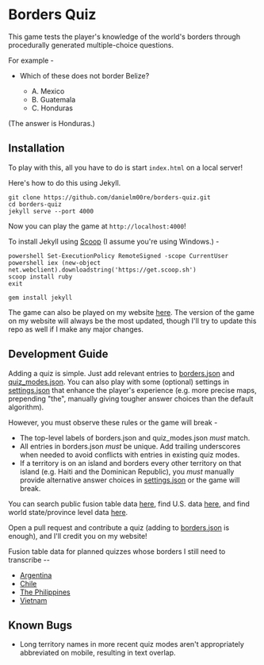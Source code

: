 # Borders Quiz 

This game tests the player's knowledge of the world's borders through procedurally generated multiple-choice questions.

For example -

* Which of these does not border Belize?

    * A. Mexico
    * B. Guatemala
    * C. Honduras

(The answer is Honduras.)

## Installation

To play with this, all you have to do is start `index.html` on a local server!

Here's how to do this using Jekyll.

```
git clone https://github.com/danielm00re/borders-quiz.git
cd borders-quiz
jekyll serve --port 4000
```

Now you can play the game at `http://localhost:4000`!

To install Jekyll using [Scoop](http://scoop.sh) (I assume you're using Windows.) -

```
powershell Set-ExecutionPolicy RemoteSigned -scope CurrentUser
powershell iex (new-object net.webclient).downloadstring('https://get.scoop.sh')
scoop install ruby
exit
```

```
gem install jekyll
```

The game can also be played on my website [here](http://danielmoore.us/borders-quiz). The version of the game on my website will always be the most updated, though I'll try to update this repo as well if I make any major changes.

## Development Guide

Adding a quiz is simple. Just add relevant entries to [borders.json](/borders-quiz/json/borders.json) and [quiz_modes.json](/borders-quiz/json/quiz_modes.json). You can also play with some (optional) settings in [settings.json](/borders-quiz/json/settings.json) that enhance the player's experience (e.g. more precise maps, prepending "the", manually giving tougher answer choices than the default algorithm).

However, you must observe these rules or the game will break -

* The top-level labels of borders.json and quiz_modes.json *must* match.
* All entries in borders.json *must* be unique. Add trailing underscores when needed to avoid conflicts with entries in existing quiz modes.
* If a territory is on an island and borders every other territory on that island (e.g. Haiti and the Dominican Republic), you *must* manually provide alternative answer choices in [settings.json](/borders-quiz/json/settings.json) or the game will break.

You can search public fusion table data [here](https://research.google.com/tables?source=ft2573812&corpus=fusion), find U.S. data [here](https://support.google.com/fusiontables/answer/1182141?hl=en), and find world state/province level data [here](https://fusiontables.google.com/DataSource?docid=1uK6JhwbCLeJWmTmoWTIKFOmdZuTxhfeT_Gy05QXy).

Open a pull request and contribute a quiz (adding to [borders.json](/borders-quiz/json/borders.json) is enough), and I'll credit you on my website!

Fusion table data for planned quizzes whose borders I still need to transcribe --

* [Argentina](https://fusiontables.google.com/DataSource?docid=1DOlRprRmk2DJTK33QDgFvMWvIoF2mazBVqJ-pBnS)
* [Chile](https://fusiontables.google.com/DataSource?docid=1kB9KHBRSVPmL6Kh0IDubwQWIQWOxK7Me3ctkecCC)
* [The Philippines](https://fusiontables.google.com/DataSource?docid=1LhmiNLH6VC5nN3aOUL7XzJoZ_UrNssJBid1eKIu6)
* [Vietnam](https://fusiontables.google.com/DataSource?docid=16_Do-EclU96IclsIqWnQ7jft7Pvueqvs9dxYTC69)

## Known Bugs

* Long territory names in more recent quiz modes aren't appropriately abbreviated on mobile, resulting in text overlap.